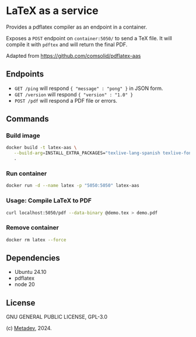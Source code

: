 # LaTeX as a service

Provides a pdflatex compiler as an endpoint in a container.

Exposes a `POST` endpoint on `container:5050/` to send a TeX file.
It will compile it with `pdftex` and will return the final PDF.

Adapted from <https://github.com/comsolid/pdflatex-aas>

## Endpoints

- `GET /ping`  will respond `{ "message" : "pong" }` in JSON form.
- `GET /version`  will respond `{ "version" : "1.0" }`
- `POST /pdf`  will respond a PDF file or errors.

## Commands

### Build image

```bash
docker build -t latex-aas \
   --build-arg=INSTALL_EXTRA_PACKAGES="texlive-lang-spanish texlive-fonts-recommended" \
   .
```

### Run container

```bash
docker run -d --name latex -p "5050:5050" latex-aas
```

### Usage: Compile LaTeX to PDF

```bash
curl localhost:5050/pdf --data-binary @demo.tex > demo.pdf
```

### Remove container

```bash
docker rm latex --force
```

## Dependencies

- Ubuntu 24.10
- pdflatex
- node 20

## License

GNU GENERAL PUBLIC LICENSE, GPL-3.0

(c) [Metadev](https://metadev.pro), 2024.
